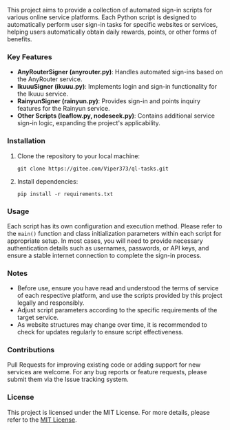 This project aims to provide a collection of automated sign-in scripts for various online service platforms. Each Python script is designed to automatically perform user sign-in tasks for specific websites or services, helping users automatically obtain daily rewards, points, or other forms of benefits.

### Key Features

- **AnyRouterSigner (anyrouter.py)**: Handles automated sign-ins based on the AnyRouter service.
- **IkuuuSigner (ikuuu.py)**: Implements login and sign-in functionality for the Ikuuu service.
- **RainyunSigner (rainyun.py)**: Provides sign-in and points inquiry features for the Rainyun service.
- **Other Scripts (leaflow.py, nodeseek.py)**: Contains additional service sign-in logic, expanding the project's applicability.

### Installation

1. Clone the repository to your local machine:
   ```
   git clone https://gitee.com/Viper373/ql-tasks.git
   ```
2. Install dependencies:
   ```
   pip install -r requirements.txt
   ```

### Usage

Each script has its own configuration and execution method. Please refer to the `main()` function and class initialization parameters within each script for appropriate setup. In most cases, you will need to provide necessary authentication details such as usernames, passwords, or API keys, and ensure a stable internet connection to complete the sign-in process.

### Notes

- Before use, ensure you have read and understood the terms of service of each respective platform, and use the scripts provided by this project legally and responsibly.
- Adjust script parameters according to the specific requirements of the target service.
- As website structures may change over time, it is recommended to check for updates regularly to ensure script effectiveness.

### Contributions

Pull Requests for improving existing code or adding support for new services are welcome. For any bug reports or feature requests, please submit them via the Issue tracking system.

### License

This project is licensed under the MIT License. For more details, please refer to the [MIT License](https://opensource.org/licenses/MIT).